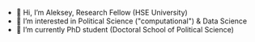 - 👋 Hi, I’m Aleksey, Research Fellow (HSE University)
- 👀 I’m interested in Political Science ("computational") & Data Science
- 🌱 I’m currently PhD student (Doctoral School of Political Science)

<!---
AlTurobov/AlTurobov is a ✨ special ✨ repository because its `README.md` (this file) appears on your GitHub profile.
You can click the Preview link to take a look at your changes.
--->
